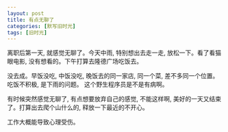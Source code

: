 ```yaml
---
layout: post
title: 有点无聊了
categories: [默写旧时光]
tags: [旧时光]
---
```


离职后第一天, 就感觉无聊了。今天中雨, 特别想出去走一走, 放松一下。看了看猫眼电影, 没有想看的。下午打算去隆德广场吃饭去。

没去成。早饭没吃, 中饭没吃, 晚饭去的同一家店, 同一个菜, 差不多同一个位置。吃饭不积极, 是下雨的问题。 这个野生程序员是不是有病啊。

有时候突然感觉无聊了, 有点想要放弃自己的感觉, 不能这样啊, 美好的一天又结束了。打算出去爬个山什么的, 释放一下最近的不开心。

工作大概能导致心理受伤。
